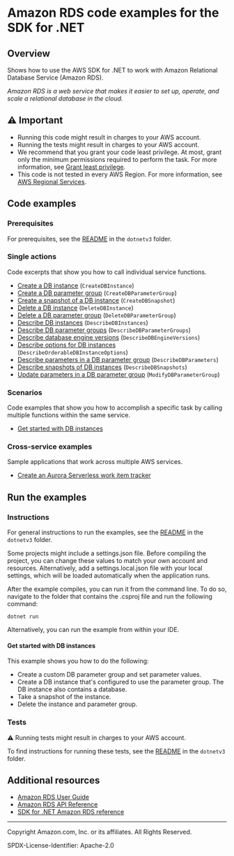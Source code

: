 <!--Generated by WRITEME on 2023-04-25 16:09:00.097747 (UTC)-->
# Amazon RDS code examples for the SDK for .NET

## Overview

Shows how to use the AWS SDK for .NET to work with Amazon Relational Database Service (Amazon RDS).

<!--custom.overview.start-->
<!--custom.overview.end-->

*Amazon RDS is a web service that makes it easier to set up, operate, and scale a relational database in the cloud.*

## ⚠ Important

* Running this code might result in charges to your AWS account.
* Running the tests might result in charges to your AWS account.
* We recommend that you grant your code least privilege. At most, grant only the minimum permissions required to perform the task. For more information, see [Grant least privilege](https://docs.aws.amazon.com/IAM/latest/UserGuide/best-practices.html#grant-least-privilege).
* This code is not tested in every AWS Region. For more information, see [AWS Regional Services](https://aws.amazon.com/about-aws/global-infrastructure/regional-product-services).

<!--custom.important.start-->
<!--custom.important.end-->

## Code examples

### Prerequisites

For prerequisites, see the [README](../README.md#Prerequisites) in the `dotnetv3` folder.


<!--custom.prerequisites.start-->
<!--custom.prerequisites.end-->

### Single actions

Code excerpts that show you how to call individual service functions.

* [Create a DB instance](Actions/RDSWrapper.Instances.cs#L100) (`CreateDBInstance`)
* [Create a DB parameter group](Actions/RDSWrapper.ParameterGroups.cs#L38) (`CreateDBParameterGroup`)
* [Create a snapshot of a DB instance](Actions/RDSWrapper.Snapshots.cs#L17) (`CreateDBSnapshot`)
* [Delete a DB instance](Actions/RDSWrapper.Instances.cs#L139) (`DeleteDBInstance`)
* [Delete a DB parameter group](Actions/RDSWrapper.ParameterGroups.cs#L86) (`DeleteDBParameterGroup`)
* [Describe DB instances](Actions/RDSWrapper.Instances.cs#L75) (`DescribeDBInstances`)
* [Describe DB parameter groups](Actions/RDSWrapper.ParameterGroups.cs#L19) (`DescribeDBParameterGroups`)
* [Describe database engine versions](Actions/RDSWrapper.Instances.cs#L24) (`DescribeDBEngineVersions`)
* [Describe options for DB instances](Actions/RDSWrapper.Instances.cs#L46) (`DescribeOrderableDBInstanceOptions`)
* [Describe parameters in a DB parameter group](Actions/RDSWrapper.ParameterGroups.cs#L106) (`DescribeDBParameters`)
* [Describe snapshots of DB instances](Actions/RDSWrapper.Snapshots.cs#L39) (`DescribeDBSnapshots`)
* [Update parameters in a DB parameter group](Actions/RDSWrapper.ParameterGroups.cs#L63) (`ModifyDBParameterGroup`)

### Scenarios

Code examples that show you how to accomplish a specific task by calling multiple
functions within the same service.

* [Get started with DB instances](Scenarios/RDSInstanceScenario/RDSInstanceScenario.cs) 

### Cross-service examples

Sample applications that work across multiple AWS services.

* [Create an Aurora Serverless work item tracker](../cross_service/AuroraItemTracker) 

## Run the examples

### Instructions


For general instructions to run the examples, see the [README](../README.md#building-and-running-the-code-examples) in the `dotnetv3` folder.

Some projects might include a settings.json file. Before compiling the project,
you can change these values to match your own account and resources. Alternatively, add a settings.local.json file with
your local settings, which will be loaded automatically when the application runs.

After the example compiles, you can run it from the command line. To do so, navigate to
the folder that contains the .csproj file and run the following command:

```
dotnet run
```
Alternatively, you can run the example from within your IDE.


<!--custom.instructions.start-->
<!--custom.instructions.end-->



#### Get started with DB instances

This example shows you how to do the following:

* Create a custom DB parameter group and set parameter values.
* Create a DB instance that's configured to use the parameter group. The DB instance also contains a database.
* Take a snapshot of the instance.
* Delete the instance and parameter group.

<!--custom.scenario_prereqs.rds_Scenario_GetStartedInstances.start-->
<!--custom.scenario_prereqs.rds_Scenario_GetStartedInstances.end-->


<!--custom.scenarios.rds_Scenario_GetStartedInstances.start-->
<!--custom.scenarios.rds_Scenario_GetStartedInstances.end-->

### Tests

⚠ Running tests might result in charges to your AWS account.


To find instructions for running these tests, see the [README](../README.md#Tests)
in the `dotnetv3` folder.



<!--custom.tests.start-->
<!--custom.tests.end-->

## Additional resources

* [Amazon RDS User Guide](https://docs.aws.amazon.com/AmazonRDS/latest/UserGuide/Welcome.html)
* [Amazon RDS API Reference](https://docs.aws.amazon.com/AmazonRDS/latest/APIReference/Welcome.html)
* [SDK for .NET Amazon RDS reference](https://docs.aws.amazon.com/sdkfornet/v3/apidocs/items/RDS/NRDS.html)

<!--custom.resources.start-->
<!--custom.resources.end-->

---

Copyright Amazon.com, Inc. or its affiliates. All Rights Reserved.

SPDX-License-Identifier: Apache-2.0